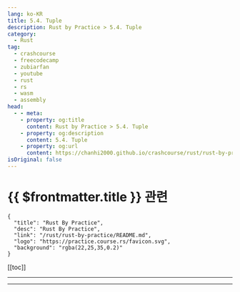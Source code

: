 ```yaml
---
lang: ko-KR
title: 5.4. Tuple
description: Rust by Practice > 5.4. Tuple
category: 
  - Rust
tag: 
  - crashcourse
  - freecodecamp
  - zubiarfan
  - youtube
  - rust
  - rs
  - wasm
  - assembly
head:
  - - meta:
    - property: og:title
      content: Rust by Practice > 5.4. Tuple
    - property: og:description
      content: 5.4. Tuple
    - property: og:url
      content: https://chanhi2000.github.io/crashcourse/rust/rust-by-practice/compound-types/tuple.html
isOriginal: false
---
```


# {{ $frontmatter.title }} 관련

```component VPCard
{
  "title": "Rust By Practice",
  "desc": "Rust By Practice",
  "link": "/rust/rust-by-practice/README.md",
  "logo": "https://practice.course.rs/favicon.svg",
  "background": "rgba(22,25,35,0.2)"
}
```

[[toc]]

---

<SiteInfo
  name="6.4. Tuple | Rust By Practice"
  desc="6.4. Tuple"
  url="https://practice.rs/compound-types/tuple.html"
  logo="https://practice.course.rs/favicon.svg"
  preview="https://github.com/sunface/rust-by-practice/blob/master/en/assets/header.jpg?raw=true"/>

<!-- TODO: 작성 -->

---

<TagLinsk />
